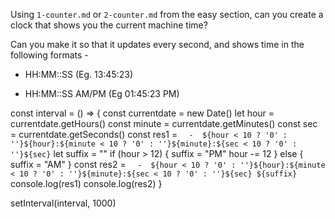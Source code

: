 Using `1-counter.md` or `2-counter.md` from the easy section, can you create a
clock that shows you the current machine time?

Can you make it so that it updates every second, and shows time in the following formats - 

 - HH:MM::SS (Eg. 13:45:23)

 - HH:MM::SS AM/PM (Eg 01:45:23 PM)

const interval = () => {
    const currentdate = new Date()
    let hour = currentdate.getHours()
    const minute = currentdate.getMinutes()
    const sec = currentdate.getSeconds()
    const res1 = `  -  ${hour < 10 ? '0' : ''}${hour}:${minute < 10 ? '0' : ''}${minute}:${sec < 10 ? '0' : ''}${sec}`
    let suffix = ""
    if (hour > 12) {
        suffix = "PM"
        hour -= 12
    } else {
        suffix = "AM"
    }
    const res2 = `  -  ${hour < 10 ? '0' : ''}${hour}:${minute < 10 ? '0' : ''}${minute}:${sec < 10 ? '0' : ''}${sec} ${suffix}`
    console.log(res1)
    console.log(res2)
}

setInterval(interval, 1000)